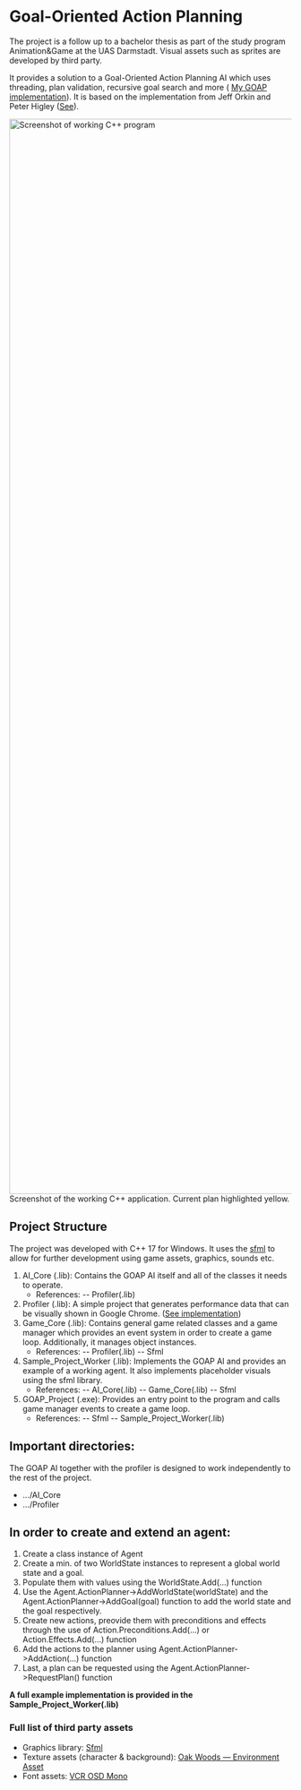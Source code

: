 # Goal-Oriented Action Planning
The project is a follow up to a bachelor thesis as part of the study program Animation&Game at the UAS Darmstadt. Visual assets such as sprites are developed by third party. 

It provides a solution to a Goal-Oriented Action Planning AI which uses threading, plan validation, recursive goal search and more ( [My GOAP implementation](https://yassineboutaouas.github.io/Portfolio/goap.html)).
It is based on the implementation from Jeff Orkin and Peter Higley ([See](https://www.gdcvault.com/play/1022019/Goal-Oriented-Action-Planning-Ten)).

<img width="1920" alt="Screenshot of working C++ program" src="https://github.com/YassineBoutaouas/GOAP_Project/assets/127434490/d06732b4-c663-4012-8f60-17ecd7e25b0b">
Screenshot of the working C++ application. Current plan highlighted yellow.

## Project Structure
The project was developed with C++ 17 for Windows. It uses the [sfml](https://www.sfml-dev.org/) to allow for further development using game assets, graphics, sounds etc.

1. AI_Core (.lib): Contains the GOAP AI itself and all of the classes it needs to operate.
   - References:
    -- Profiler(.lib)
2. Profiler (.lib): A simple project that generates performance data that can be visually shown in Google Chrome. ([See implementation](https://gist.github.com/TheCherno/31f135eea6ee729ab5f26a6908eb3a5e))
3. Game_Core (.lib): Contains general game related classes and a game manager which provides an event system in order to create a game loop. Additionally, it manages object instances.
   - References:
    -- Profiler(.lib)
    -- Sfml
4. Sample_Project_Worker (.lib): Implements the GOAP AI and provides an example of a working agent. It also implements placeholder visuals using the sfml library.
   - References:
    -- AI_Core(.lib)
    -- Game_Core(.lib)
    -- Sfml
5. GOAP_Project (.exe): Provides an entry point to the program and calls game manager events to create a game loop.
   - References:
    -- Sfml
    -- Sample_Project_Worker(.lib)
  
  ## Important directories:
  The GOAP AI together with the profiler is designed to work independently to the rest of the project.

  - .../AI_Core
  - .../Profiler

## In order to create and extend an agent:

1. Create a class instance of Agent
2. Create a min. of two WorldState instances to represent a global world state and a goal.
3. Populate them with values using the WorldState.Add(...) function
4. Use the Agent.ActionPlanner->AddWorldState(worldState) and the Agent.ActionPlanner->AddGoal(goal) function to add the world state and the goal respectively.
5. Create new actions, preovide them with preconditions and effects through the use of Action.Preconditions.Add(...) or Action.Effects.Add(...) function
6. Add the actions to the planner using Agent.ActionPlanner->AddAction(...) function
7. Last, a plan can be requested using the Agent.ActionPlanner->RequestPlan() function

**A full example implementation is provided in the Sample_Project_Worker(.lib)**

### Full list of third party assets

- Graphics library: [Sfml](https://www.sfml-dev.org/)
- Texture assets (character & background): [Oak Woods — Environment Asset](https://brullov.itch.io/oak-woods)
- Font assets: [VCR OSD Mono](https://www.dafont.com/de/vcr-osd-mono.font)

